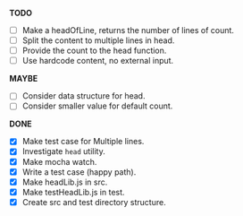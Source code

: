 **TODO**

- [ ] Make a headOfLine, returns the number of lines of count.
 - [ ] Split the content to multiple lines in head.
- [ ] Provide the count to the head function.
- [ ] Use hardcode content, no external input.

**MAYBE**

- [ ] Consider data structure for head.
- [ ] Consider smaller value for default count.

**DONE**

- [x] Make test case for Multiple lines.
- [x] Investigate `head` utility.
- [x] Make mocha watch.
- [x] Write a test case (happy path).
- [x] Make headLib.js in src.
- [x] Make testHeadLib.js in test.
- [x] Create src and test directory structure.
